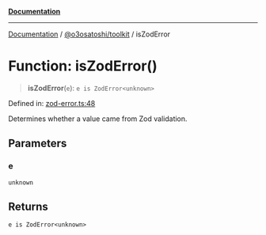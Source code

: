 [**Documentation**](../../../README.md)

***

[Documentation](../../../README.md) / [@o3osatoshi/toolkit](../README.md) / isZodError

# Function: isZodError()

> **isZodError**(`e`): `e is ZodError<unknown>`

Defined in: [zod-error.ts:48](https://github.com/o3osatoshi/experiment/blob/67ff251451cab829206391b718d971ec20ce4dfb/packages/toolkit/src/zod-error.ts#L48)

Determines whether a value came from Zod validation.

## Parameters

### e

`unknown`

## Returns

`e is ZodError<unknown>`
